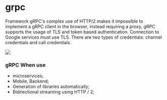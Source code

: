 # grpc
Framework gRPC's complex use of HTTP/2 makes it impossible to implement a gRPC client in the browser, instead requiring a proxy, gRPC supports the usage of TLS and token based authentication. Connection to Google services must use TLS. There are two types of credentials: channel credentials and call credentials.

<img src="https://i.imgur.com/elkuFat.png">

### gRPC When use
* microservices;
* Mobile, Backend;
* Generation of libraries automatically;
* Bidirectional streaming using HTTP / 2;
